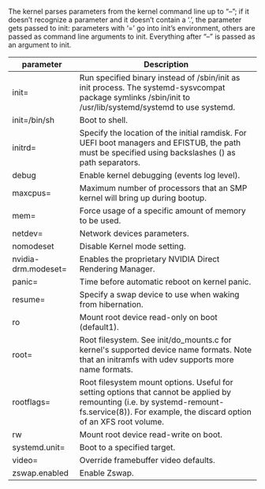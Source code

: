 The kernel parses parameters from the kernel command line up to “–”; if it doesn’t recognize a parameter and it doesn’t contain a ‘.’, the parameter gets passed to init: parameters with ‘=’ go into init’s environment, others are passed as command line arguments to init. Everything after “–” is passed as an argument to init.

|parameter|	Description|
|----|----|
|init=|	Run specified binary instead of /sbin/init as init process. The systemd-sysvcompat package symlinks /sbin/init to /usr/lib/systemd/systemd to use systemd.|
|init=/bin/sh	|Boot to shell.|
|initrd=|	Specify the location of the initial ramdisk. For UEFI boot managers and EFISTUB, the path must be specified using backslashes (\) as path separators.|
|debug|	Enable kernel debugging (events log level).|
|maxcpus=|	Maximum number of processors that an SMP kernel will bring up during bootup.|
|mem=	|Force usage of a specific amount of memory to be used.|
|netdev=|	Network devices parameters.|
|nomodeset|	Disable Kernel mode setting.|
|nvidia-drm.modeset=|	Enables the proprietary NVIDIA Direct Rendering Manager.|
|panic=|	Time before automatic reboot on kernel panic.|
|resume=|	Specify a swap device to use when waking from hibernation.|
|ro	|Mount root device read-only on boot (default1).|
|root=|	Root filesystem. See init/do_mounts.c for kernel's supported device name formats. Note that an initramfs with udev supports more name formats.|
|rootflags=|	Root filesystem mount options. Useful for setting options that cannot be applied by remounting (i.e. by systemd-remount-fs.service(8)). For example, the discard option of an XFS root volume.|
|rw	|Mount root device read-write on boot.|
|systemd.unit=	|Boot to a specified target.|
|video=	|Override framebuffer video defaults.|
|zswap.enabled|	Enable Zswap.|
